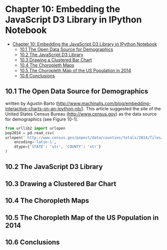 
# Chapter 10: Embedding the JavaScript D3 Library in IPython Notebook
<!-- toc orderedList:0 depthFrom:1 depthTo:6 -->

* [Chapter 10: Embedding the JavaScript D3 Library in IPython Notebook](#chapter-10-embedding-the-javascript-d3-library-in-ipython-notebook)
  * [10.1 The Open Data Source for Demographics](#101-the-open-data-source-for-demographics)
  * [10.2 The JavaScript D3 Library](#102-the-javascript-d3-library)
  * [10.3 Drawing a Clustered Bar Chart](#103-drawing-a-clustered-bar-chart)
  * [10.4 The Choropleth Maps](#104-the-choropleth-maps)
  * [10.5 The Choropleth Map of the US Population in 2014](#105-the-choropleth-map-of-the-us-population-in-2014)
  * [10.6 Conclusions](#106-conclusions)

<!-- tocstop -->


## 10.1 The Open Data Source for Demographics

written by Agustin Barto (http://www.machinalis.com/blog/embedding-interactive-charts-on-an-ipython-nb/).
This article suggested the site of the United States Census Bureau (http://www.census.gov) as the data source for demographics (see Figure  10-1).


```python
from urllib2 import urlopen
pop2014 = pd.read_csv(
urlopen(' http://www.census.gov/popest/data/counties/totals/2014/files/CO-EST2014-alldata.csv'),
    encoding='latin-1',
    dtype={'STATE': 'str', 'COUNTY': 'str'}
)
```

## 10.2 The JavaScript D3 Library

## 10.3 Drawing a Clustered Bar Chart

## 10.4 The Choropleth Maps

## 10.5 The Choropleth Map of the US Population in 2014

## 10.6 Conclusions


```python

```
